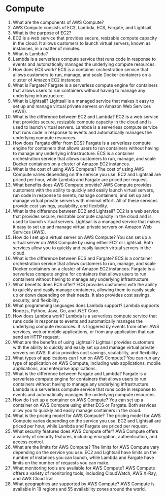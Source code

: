 # Compute

1. What are the components of AWS Compute?&#x20;
2. AWS Compute consists of EC2, Lambda, ECS, Fargate, and Lightsail.
3. What is the purpose of EC2?&#x20;
4. EC2 is a web service that provides secure, resizable compute capacity in the cloud. It allows customers to launch virtual servers, known as instances, in a matter of minutes.
5. What is Lambda?&#x20;
6. Lambda is a serverless compute service that runs code in response to events and automatically manages the underlying compute resources.
7. How does ECS work? ECS is a container orchestration service that allows customers to run, manage, and scale Docker containers on a cluster of Amazon EC2 instances.
8. What is Fargate? Fargate is a serverless compute engine for containers that allows users to run containers without having to manage any underlying infrastructure.
9. What is Lightsail? Lightsail is a managed service that makes it easy to set up and manage virtual private servers on Amazon Web Services (AWS).
10. What is the difference between EC2 and Lambda? EC2 is a web service that provides secure, resizable compute capacity in the cloud and is used to launch virtual servers. Lambda is a serverless compute service that runs code in response to events and automatically manages the underlying compute resources.
11. How does Fargate differ from ECS? Fargate is a serverless compute engine for containers that allows users to run containers without having to manage any underlying infrastructure. ECS is a container orchestration service that allows customers to run, manage, and scale Docker containers on a cluster of Amazon EC2 instances.
12. What is the cost of using AWS Compute? The cost of using AWS Compute varies depending on the service you use. EC2 and Lightsail are priced per hour, while Lambda and Fargate are priced per request.
13. What benefits does AWS Compute provide? AWS Compute provides customers with the ability to quickly and easily launch virtual servers, run code in response to events, manage containers, and set up and manage virtual private servers with minimal effort. All of these services provide cost savings, scalability, and flexibility.
14. What is the difference between EC2 and Lightsail? EC2 is a web service that provides secure, resizable compute capacity in the cloud and is used to launch virtual servers. Lightsail is a managed service that makes it easy to set up and manage virtual private servers on Amazon Web Services (AWS).
15. How do I set up a virtual server on AWS Compute? You can set up a virtual server on AWS Compute by using either EC2 or Lightsail. Both services allow you to quickly and easily launch virtual servers in the cloud.
16. What is the difference between ECS and Fargate? ECS is a container orchestration service that allows customers to run, manage, and scale Docker containers on a cluster of Amazon EC2 instances. Fargate is a serverless compute engine for containers that allows users to run containers without having to manage any underlying infrastructure.
17. What benefits does ECS offer? ECS provides customers with the ability to quickly and easily manage containers, allowing them to easily scale up or down depending on their needs. It also provides cost savings, security, and flexibility.
18. What programming languages does Lambda support? Lambda supports Node.js, Python, Java, Go, and .NET Core.
19. How does Lambda work? Lambda is a serverless compute service that runs code in response to events and automatically manages the underlying compute resources. It is triggered by events from other AWS services, web or mobile applications, or from any application that can send an HTTP request.
20. What are the benefits of using Lightsail? Lightsail provides customers with the ability to quickly and easily set up and manage virtual private servers on AWS. It also provides cost savings, scalability, and flexibility.
21. What types of applications can I run on AWS Compute? You can run any type of application on AWS Compute, including web applications, mobile applications, and enterprise applications.
22. What is the difference between Fargate and Lambda? Fargate is a serverless compute engine for containers that allows users to run containers without having to manage any underlying infrastructure. Lambda is a serverless compute service that runs code in response to events and automatically manages the underlying compute resources.
23. How do I set up a container on AWS Compute? You can set up a container on AWS Compute using either ECS or Fargate. Both services allow you to quickly and easily manage containers in the cloud.
24. What is the pricing model for AWS Compute? The pricing model for AWS Compute varies depending on the service you use. EC2 and Lightsail are priced per hour, while Lambda and Fargate are priced per request.
25. What security features does AWS Compute offer? AWS Compute offers a variety of security features, including encryption, authentication, and access control.
26. What are the limits for AWS Compute? The limits for AWS Compute vary depending on the service you use. EC2 and Lightsail have limits on the number of instances you can launch, while Lambda and Fargate have limits on the number of requests you can make.
27. What monitoring tools are available for AWS Compute? AWS Compute offers a variety of monitoring tools, including CloudWatch, AWS X-Ray, and AWS CloudTrail.
28. What geographies are supported by AWS Compute? AWS Compute is available in 18 regions and 55 availability zones around the world.
